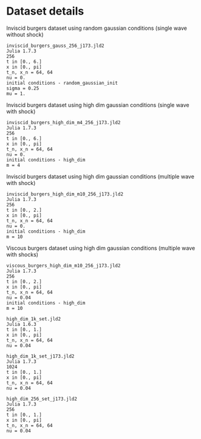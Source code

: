 # Dataset details

Inviscid burgers dataset using random gaussian conditions (single wave without shock)
```
inviscid_burgers_gauss_256_j173.jld2
Julia 1.7.3
256
t in [0., 6.]
x in [0., pi]
t_n, x_n = 64, 64
nu = 0.
initial conditions - random_gaussian_init
sigma = 0.25
mu = 1.
```

Inviscid burgers dataset using high dim gaussian conditions (single wave with shock)
```
inviscid_burgers_high_dim_m4_256_j173.jld2
Julia 1.7.3
256
t in [0., 6.]
x in [0., pi]
t_n, x_n = 64, 64
nu = 0.
initial conditions - high_dim 
m = 4
```

Inviscid burgers dataset using high dim gaussian conditions (multiple wave with shock)
```
inviscid_burgers_high_dim_m10_256_j173.jld2
Julia 1.7.3
256
t in [0., 2.]
x in [0., pi]
t_n, x_n = 64, 64
nu = 0.
initial conditions - high_dim 
m = 10
```

Viscous burgers dataset using high dim gaussian conditions (multiple wave with shocks)
```
viscous_burgers_high_dim_m10_256_j173.jld2
Julia 1.7.3
256
t in [0., 2.]
x in [0., pi]
t_n, x_n = 64, 64
nu = 0.04
initial conditions - high_dim 
m = 10
```

```
high_dim_1k_set.jld2
Julia 1.6.3
t in [0., 1.]
x in [0., pi]
t_n, x_n = 64, 64
nu = 0.04
```

```
high_dim_1k_set_j173.jld2
Julia 1.7.3
1024
t in [0., 1.]
x in [0., pi]
t_n, x_n = 64, 64
nu = 0.04
```

```
high_dim_256_set_j173.jld2
Julia 1.7.3
256
t in [0., 1.]
x in [0., pi]
t_n, x_n = 64, 64
nu = 0.04
```

